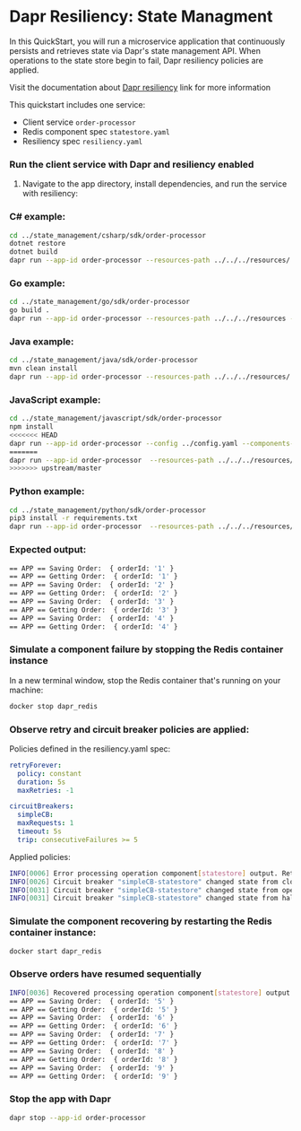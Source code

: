 # Dapr Resiliency: State Managment

In this QuickStart, you will run a microservice application that continuously persists and retrieves state via Dapr's state management API. When operations to the state store begin to fail, Dapr resiliency policies are applied.

Visit the documentation about [Dapr resiliency](https://docs.dapr.io/operations/resiliency/resiliency-overview/) link for more information

This quickstart includes one service:

- Client service `order-processor`
- Redis component spec `statestore.yaml`
- Resiliency spec `resiliency.yaml`

### Run the client service with Dapr and resiliency enabled

1. Navigate to the app directory, install dependencies, and run the service with resiliency:

### C# example:

```bash
cd ../state_management/csharp/sdk/order-processor
dotnet restore
dotnet build
dapr run --app-id order-processor --resources-path ../../../resources/ -- dotnet run
```

### Go example:

```bash
cd ../state_management/go/sdk/order-processor
go build .
dapr run --app-id order-processor --resources-path ../../../resources -- go run .
```

### Java example:

```bash
cd ../state_management/java/sdk/order-processor
mvn clean install
dapr run --app-id order-processor --resources-path ../../../resources/ -- java -jar target/OrderProcessingService-0.0.1-SNAPSHOT.jar
```

### JavaScript example:

```bash
cd ../state_management/javascript/sdk/order-processor
npm install
<<<<<<< HEAD
dapr run --app-id order-processor --config ../config.yaml --components-path ../../../components/ -- npm start
=======
dapr run --app-id order-processor  --resources-path ../../../resources/ -- npm start
>>>>>>> upstream/master
```

### Python example:

```bash
cd ../state_management/python/sdk/order-processor
pip3 install -r requirements.txt
dapr run --app-id order-processor  --resources-path ../../../resources/ -- python3
```

### Expected output:

```bash
== APP == Saving Order:  { orderId: '1' }
== APP == Getting Order:  { orderId: '1' }
== APP == Saving Order:  { orderId: '2' }
== APP == Getting Order:  { orderId: '2' }
== APP == Saving Order:  { orderId: '3' }
== APP == Getting Order:  { orderId: '3' }
== APP == Saving Order:  { orderId: '4' }
== APP == Getting Order:  { orderId: '4' }
```
<!-- END_STEP -->

### Simulate a component failure by stopping the Redis container instance

In a new terminal window, stop the Redis container that's running on your machine:

```bash
docker stop dapr_redis
```

### Observe retry and circuit breaker policies are applied:

Policies defined in the resiliency.yaml spec:

```yaml
retryForever:
  policy: constant
  duration: 5s
  maxRetries: -1

circuitBreakers:
  simpleCB:
  maxRequests: 1
  timeout: 5s
  trip: consecutiveFailures >= 5
```

Applied policies:

```bash
INFO[0006] Error processing operation component[statestore] output. Retrying...
INFO[0026] Circuit breaker "simpleCB-statestore" changed state from closed to open
INFO[0031] Circuit breaker "simpleCB-statestore" changed state from open to half-open
INFO[0031] Circuit breaker "simpleCB-statestore" changed state from half-open to open
```

### Simulate the component recovering by restarting the Redis container instance:

```bash
docker start dapr_redis
```

### Observe orders have resumed sequentially

```bash
INFO[0036] Recovered processing operation component[statestore] output.
== APP == Saving Order:  { orderId: '5' }
== APP == Getting Order:  { orderId: '5' }
== APP == Saving Order:  { orderId: '6' }
== APP == Getting Order:  { orderId: '6' }
== APP == Saving Order:  { orderId: '7' }
== APP == Getting Order:  { orderId: '7' }
== APP == Saving Order:  { orderId: '8' }
== APP == Getting Order:  { orderId: '8' }
== APP == Saving Order:  { orderId: '9' }
== APP == Getting Order:  { orderId: '9' }
```

### Stop the app with Dapr

```bash
dapr stop --app-id order-processor
```

